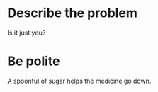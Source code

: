 # Describe the problem
Is it just you?

# Be polite
A spoonful of sugar helps the medicine go down.
